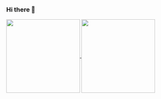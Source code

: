 ### Hi there 👋

<!--
**StarToLeft/StarToLeft** is a ✨ _special_ ✨ repository because its `README.md` (this file) appears on your GitHub profile.
-->

<a href="#">
  <img align="center" style="height: 14em" src="https://github-readme-stats.vercel.app/api?username=StarToLeft&count_private=true&hide_rank=true&include_all_commits=true&show_icons=true&theme=radical" />
</a>
<a href="#">
  <img align="center" style="height: 14em"  src="https://github-readme-stats.vercel.app/api/top-langs/?username=StarToLeft&layout=compact&langs_count=6&theme=radical&exclude_repo=vulkan-cpp" />
</a>
